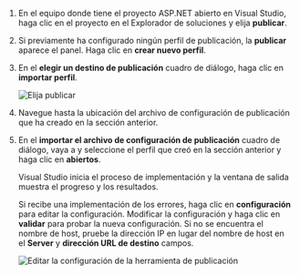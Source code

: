 
1. En el equipo donde tiene el proyecto ASP.NET abierto en Visual Studio, haga clic en el proyecto en el Explorador de soluciones y elija **publicar**.

1. Si previamente ha configurado ningún perfil de publicación, la **publicar** aparece el panel. Haga clic en **crear nuevo perfil**.

1. En el **elegir un destino de publicación** cuadro de diálogo, haga clic en **importar perfil**.

    ![Elija publicar](../../deployment/media/tutorial-publish-tool-import-profile.png)

1. Navegue hasta la ubicación del archivo de configuración de publicación que ha creado en la sección anterior.

1. En el **importar el archivo de configuración de publicación** cuadro de diálogo, vaya a y seleccione el perfil que creó en la sección anterior y haga clic en **abiertos**.

    Visual Studio inicia el proceso de implementación y la ventana de salida muestra el progreso y los resultados.

    Si recibe una implementación de los errores, haga clic en **configuración** para editar la configuración. Modificar la configuración y haga clic en **validar** para probar la nueva configuración. Si no se encuentra el nombre de host, pruebe la dirección IP en lugar del nombre de host en el **Server** y **dirección URL de destino** campos.

    ![Editar la configuración de la herramienta de publicación](../../deployment/media/tutorial-configure-publish-settings-in-tool.png)
